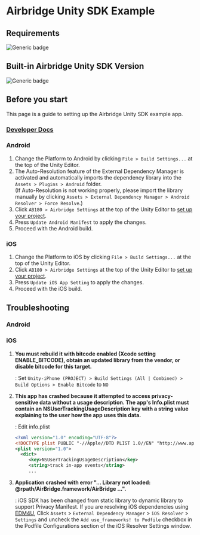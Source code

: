 # Airbridge Unity SDK Example

## Requirements
![Generic badge](https://img.shields.io/badge/Unity-2023.3.31f1-black.svg?logo=unity&logoColor=white.svg)

## <a id="plugin-build-for">Built-in Airbridge Unity SDK Version
![Generic badge](https://img.shields.io/badge/Airbridge_Unity_SDK-1.16.4-blue.svg)

## Before you start

This page is a guide to setting up the Airbridge Unity SDK example app.

###  [Developer Docs](https://developers.airbridge.io/v1.1-en/docs/unity-sdk)

### Android

1. Change the Platform to Android by clicking `File > Build Settings...` at the top of the Unity Editor.
2. The Auto-Resolution feature of the External Dependency Manager is activated and automatically imports the
   dependency library into the `Assets > Plugins > Android` folder.    
   (If Auto-Resolution is not working properly, please import the library manually by clicking `Assets > External Dependency Manager > Android Resolver > Force Resolve`.)
3. Click `AB180 > Airbridge Settings` at the top of the Unity Editor to [set up your project](https://developers.airbridge.io/v1.1-en/docs/unity-sdk#project-setup).
4. Press `Update Android Manifest` to apply the changes.
5. Proceed with the Android build.

### iOS

1. Change the Platform to iOS by clicking `File > Build Settings...` at the top of the Unity Editor.
2. Click `AB180 > Airbridge Settings` at the top of the Unity Editor to [set up your project](https://developers.airbridge.io/v1.1-en/docs/unity-sdk#project-setup).
3. Press `Update iOS App Setting` to apply the changes.
4. Proceed with the iOS build.

## Troubleshooting

### Android

### iOS

1. **You must rebuild it with bitcode enabled (Xcode setting ENABLE_BITCODE), obtain an updated library from the vendor, or disable bitcode for this target.**

    : Set `Unity-iPhone (PROJECT) > Build Settings (All | Combined) > Build Options > Enable Bitcode` to `NO`

2. **This app has crashed because it attempted to access privacy-sensitive data without a usage description.  The app's Info.plist must contain an NSUserTrackingUsageDescription key with a string value explaining to the user how the app uses this data.**
 
    : Edit info.plist

    ```xml
   <?xml version="1.0" encoding="UTF-8"?>
   <!DOCTYPE plist PUBLIC "-//Apple//DTD PLIST 1.0//EN" "http://www.apple.com/DTDs/PropertyList-1.0.dtd">
   <plist version="1.0">
      <dict>
         <key>NSUserTrackingUsageDescription</key>
         <string>track in-app events</string>
         ...
    ```

3. **Application crashed with error "... Library not loaded: @rpath/AirBridge.framework/AirBridge ...".**

    : iOS SDK has been changed from static library to dynamic library to support Privacy Manifest. If you are resolving iOS dependencies using [EDM4U](https://github.com/googlesamples/unity-jar-resolver), Click `Assets` > `External Dependency Manager` > `iOS Resolver` > `Settings` and uncheck the `Add use_frameworks! to Podfile` checkbox in the Podfile Configurations section of the iOS Resolver Settings window.